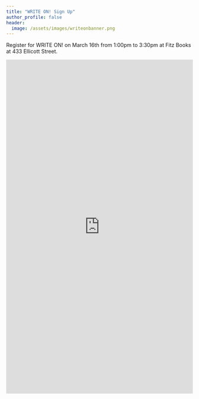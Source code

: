 ```yaml
---
title: "WRITE ON! Sign Up"
author_profile: false
header:
  image: /assets/images/writeonbanner.png
---
```


Register for WRITE ON! on March 16th from 1:00pm to 3:30pm
at Fitz Books at 433 Ellicott Street.

<iframe src="https://docs.google.com/forms/d/e/1FAIpQLSek_PrcGqo_f9EajHCTh6m_Bg7T76rrjXrG3EChmPoMTyvUvg/viewform?embedded=true&usp=pp_url&entry.1094639681=Tuesday+March+16th+at+1:00pm+at+Fitz+Books+(433+Ellicott+St)" width="100%" height="900" frameborder="0" marginheight="0" marginwidth="0">Loading…</iframe>


